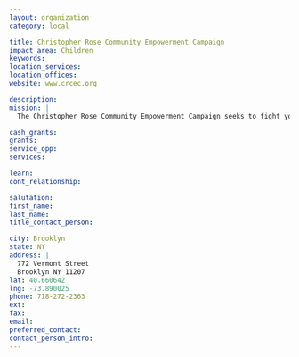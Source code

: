 ```yaml
---
layout: organization
category: local

title: Christopher Rose Community Empowerment Campaign
impact_area: Children
keywords: 
location_services: 
location_offices: 
website: www.crcec.org

description: 
mission: |
  The Christopher Rose Community Empowerment Campaign seeks to fight youth violence by raising community awareness and creating solutions by offering positive alternatives.

cash_grants: 
grants: 
service_opp: 
services: 

learn: 
cont_relationship: 

salutation: 
first_name: 
last_name: 
title_contact_person: 

city: Brooklyn
state: NY
address: |
  772 Vermont Street    
  Brooklyn NY 11207
lat: 40.660642
lng: -73.890025
phone: 718-272-2363
ext: 
fax: 
email: 
preferred_contact: 
contact_person_intro: 
---
```

